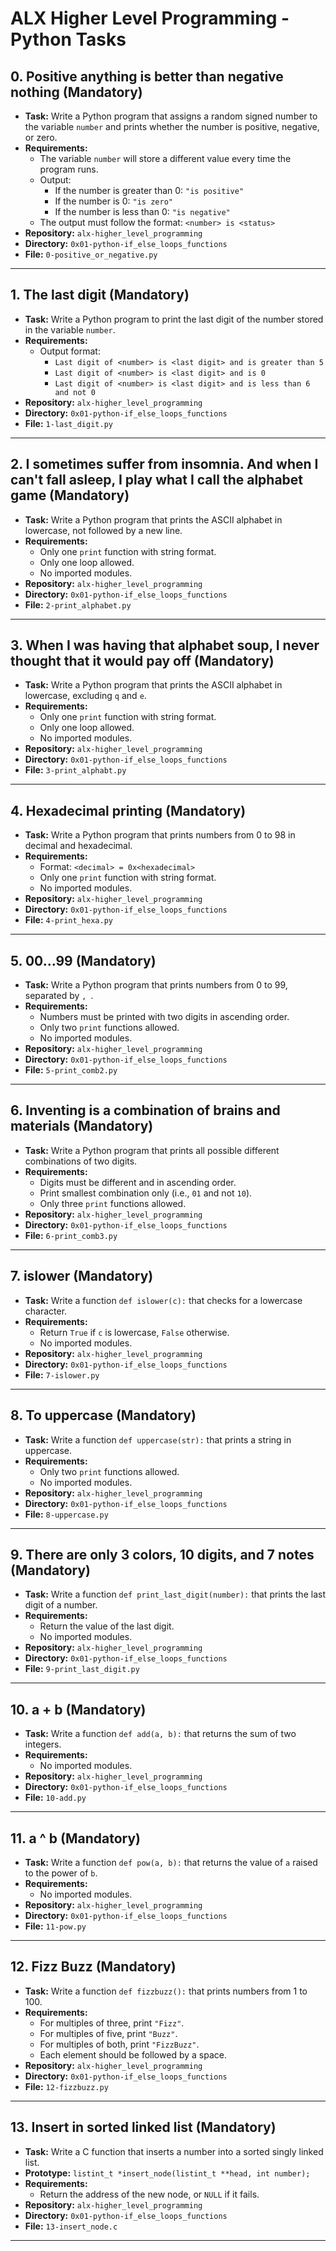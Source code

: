 # ALX Higher Level Programming - Python Tasks

## 0. Positive anything is better than negative nothing (Mandatory)
- **Task:** Write a Python program that assigns a random signed number to the variable `number` and prints whether the number is positive, negative, or zero.
- **Requirements:**
  - The variable `number` will store a different value every time the program runs.
  - Output:
    - If the number is greater than 0: `"is positive"`
    - If the number is 0: `"is zero"`
    - If the number is less than 0: `"is negative"`
  - The output must follow the format: `<number> is <status>`
- **Repository:** `alx-higher_level_programming`
- **Directory:** `0x01-python-if_else_loops_functions`
- **File:** `0-positive_or_negative.py`

---

## 1. The last digit (Mandatory)
- **Task:** Write a Python program to print the last digit of the number stored in the variable `number`.
- **Requirements:**
  - Output format:
    - `Last digit of <number> is <last digit> and is greater than 5`
    - `Last digit of <number> is <last digit> and is 0`
    - `Last digit of <number> is <last digit> and is less than 6 and not 0`
- **Repository:** `alx-higher_level_programming`
- **Directory:** `0x01-python-if_else_loops_functions`
- **File:** `1-last_digit.py`

---

## 2. I sometimes suffer from insomnia. And when I can't fall asleep, I play what I call the alphabet game (Mandatory)
- **Task:** Write a Python program that prints the ASCII alphabet in lowercase, not followed by a new line.
- **Requirements:**
  - Only one `print` function with string format.
  - Only one loop allowed.
  - No imported modules.
- **Repository:** `alx-higher_level_programming`
- **Directory:** `0x01-python-if_else_loops_functions`
- **File:** `2-print_alphabet.py`

---

## 3. When I was having that alphabet soup, I never thought that it would pay off (Mandatory)
- **Task:** Write a Python program that prints the ASCII alphabet in lowercase, excluding `q` and `e`.
- **Requirements:**
  - Only one `print` function with string format.
  - Only one loop allowed.
  - No imported modules.
- **Repository:** `alx-higher_level_programming`
- **Directory:** `0x01-python-if_else_loops_functions`
- **File:** `3-print_alphabt.py`

---

## 4. Hexadecimal printing (Mandatory)
- **Task:** Write a Python program that prints numbers from 0 to 98 in decimal and hexadecimal.
- **Requirements:**
  - Format: `<decimal> = 0x<hexadecimal>`
  - Only one `print` function with string format.
  - No imported modules.
- **Repository:** `alx-higher_level_programming`
- **Directory:** `0x01-python-if_else_loops_functions`
- **File:** `4-print_hexa.py`

---

## 5. 00...99 (Mandatory)
- **Task:** Write a Python program that prints numbers from 0 to 99, separated by `, `.
- **Requirements:**
  - Numbers must be printed with two digits in ascending order.
  - Only two `print` functions allowed.
  - No imported modules.
- **Repository:** `alx-higher_level_programming`
- **Directory:** `0x01-python-if_else_loops_functions`
- **File:** `5-print_comb2.py`

---

## 6. Inventing is a combination of brains and materials (Mandatory)
- **Task:** Write a Python program that prints all possible different combinations of two digits.
- **Requirements:**
  - Digits must be different and in ascending order.
  - Print smallest combination only (i.e., `01` and not `10`).
  - Only three `print` functions allowed.
- **Repository:** `alx-higher_level_programming`
- **Directory:** `0x01-python-if_else_loops_functions`
- **File:** `6-print_comb3.py`

---

## 7. islower (Mandatory)
- **Task:** Write a function `def islower(c):` that checks for a lowercase character.
- **Requirements:**
  - Return `True` if `c` is lowercase, `False` otherwise.
  - No imported modules.
- **Repository:** `alx-higher_level_programming`
- **Directory:** `0x01-python-if_else_loops_functions`
- **File:** `7-islower.py`

---

## 8. To uppercase (Mandatory)
- **Task:** Write a function `def uppercase(str):` that prints a string in uppercase.
- **Requirements:**
  - Only two `print` functions allowed.
  - No imported modules.
- **Repository:** `alx-higher_level_programming`
- **Directory:** `0x01-python-if_else_loops_functions`
- **File:** `8-uppercase.py`

---

## 9. There are only 3 colors, 10 digits, and 7 notes (Mandatory)
- **Task:** Write a function `def print_last_digit(number):` that prints the last digit of a number.
- **Requirements:**
  - Return the value of the last digit.
  - No imported modules.
- **Repository:** `alx-higher_level_programming`
- **Directory:** `0x01-python-if_else_loops_functions`
- **File:** `9-print_last_digit.py`

---

## 10. a + b (Mandatory)
- **Task:** Write a function `def add(a, b):` that returns the sum of two integers.
- **Requirements:**
  - No imported modules.
- **Repository:** `alx-higher_level_programming`
- **Directory:** `0x01-python-if_else_loops_functions`
- **File:** `10-add.py`

---

## 11. a ^ b (Mandatory)
- **Task:** Write a function `def pow(a, b):` that returns the value of `a` raised to the power of `b`.
- **Requirements:**
  - No imported modules.
- **Repository:** `alx-higher_level_programming`
- **Directory:** `0x01-python-if_else_loops_functions`
- **File:** `11-pow.py`

---

## 12. Fizz Buzz (Mandatory)
- **Task:** Write a function `def fizzbuzz():` that prints numbers from 1 to 100.
- **Requirements:**
  - For multiples of three, print `"Fizz"`.
  - For multiples of five, print `"Buzz"`.
  - For multiples of both, print `"FizzBuzz"`.
  - Each element should be followed by a space.
- **Repository:** `alx-higher_level_programming`
- **Directory:** `0x01-python-if_else_loops_functions`
- **File:** `12-fizzbuzz.py`

---

## 13. Insert in sorted linked list (Mandatory)
- **Task:** Write a C function that inserts a number into a sorted singly linked list.
- **Prototype:** `listint_t *insert_node(listint_t **head, int number);`
- **Requirements:**
  - Return the address of the new node, or `NULL` if it fails.
- **Repository:** `alx-higher_level_programming`
- **Directory:** `0x01-python-if_else_loops_functions`
- **File:** `13-insert_node.c`

---

